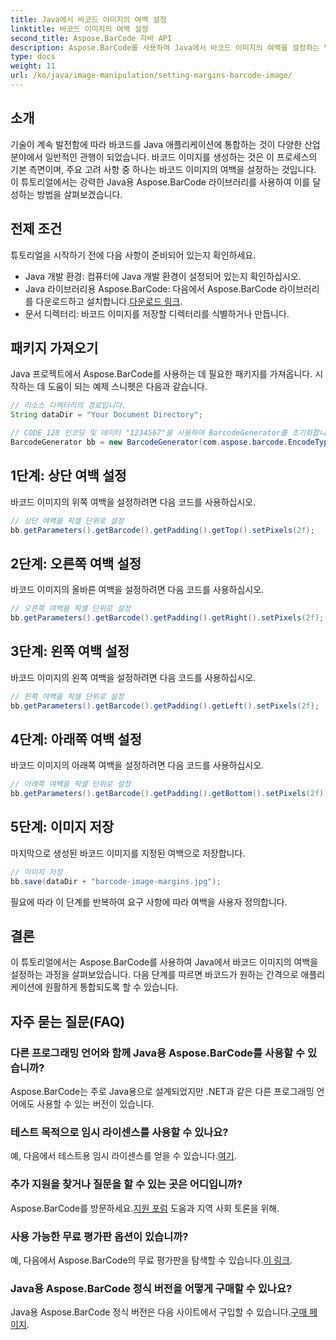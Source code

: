 ```yaml
---
title: Java에서 바코드 이미지의 여백 설정
linktitle: 바코드 이미지의 여백 설정
second_title: Aspose.BarCode 자바 API
description: Aspose.BarCode를 사용하여 Java에서 바코드 이미지의 여백을 설정하는 방법을 알아보세요. 애플리케이션에 원활하게 통합되도록 간격을 맞춤화하세요.
type: docs
weight: 11
url: /ko/java/image-manipulation/setting-margins-barcode-image/
---
```


## 소개

기술이 계속 발전함에 따라 바코드를 Java 애플리케이션에 통합하는 것이 다양한 산업 분야에서 일반적인 관행이 되었습니다. 바코드 이미지를 생성하는 것은 이 프로세스의 기본 측면이며, 주요 고려 사항 중 하나는 바코드 이미지의 여백을 설정하는 것입니다. 이 튜토리얼에서는 강력한 Java용 Aspose.BarCode 라이브러리를 사용하여 이를 달성하는 방법을 살펴보겠습니다.

## 전제 조건

튜토리얼을 시작하기 전에 다음 사항이 준비되어 있는지 확인하세요.

- Java 개발 환경: 컴퓨터에 Java 개발 환경이 설정되어 있는지 확인하십시오.
-  Java 라이브러리용 Aspose.BarCode: 다음에서 Aspose.BarCode 라이브러리를 다운로드하고 설치합니다.[다운로드 링크](https://releases.aspose.com/barcode/java/).
- 문서 디렉터리: 바코드 이미지를 저장할 디렉터리를 식별하거나 만듭니다.

## 패키지 가져오기

Java 프로젝트에서 Aspose.BarCode를 사용하는 데 필요한 패키지를 가져옵니다. 시작하는 데 도움이 되는 예제 스니펫은 다음과 같습니다.

```java
// 리소스 디렉터리의 경로입니다.
String dataDir = "Your Document Directory";

// CODE_128 인코딩 및 데이터 "1234567"을 사용하여 BarcodeGenerator를 초기화합니다.
BarcodeGenerator bb = new BarcodeGenerator(com.aspose.barcode.EncodeTypes.CODE_128, "1234567");
```

## 1단계: 상단 여백 설정

바코드 이미지의 위쪽 여백을 설정하려면 다음 코드를 사용하십시오.

```java
// 상단 여백을 픽셀 단위로 설정
bb.getParameters().getBarcode().getPadding().getTop().setPixels(2f);
```

## 2단계: 오른쪽 여백 설정

바코드 이미지의 올바른 여백을 설정하려면 다음 코드를 사용하십시오.

```java
// 오른쪽 여백을 픽셀 단위로 설정
bb.getParameters().getBarcode().getPadding().getRight().setPixels(2f);
```

## 3단계: 왼쪽 여백 설정

바코드 이미지의 왼쪽 여백을 설정하려면 다음 코드를 사용하십시오.

```java
// 왼쪽 여백을 픽셀 단위로 설정
bb.getParameters().getBarcode().getPadding().getLeft().setPixels(2f);
```

## 4단계: 아래쪽 여백 설정

바코드 이미지의 아래쪽 여백을 설정하려면 다음 코드를 사용하십시오.

```java
// 아래쪽 여백을 픽셀 단위로 설정
bb.getParameters().getBarcode().getPadding().getBottom().setPixels(2f);
```

## 5단계: 이미지 저장

마지막으로 생성된 바코드 이미지를 지정된 여백으로 저장합니다.

```java
// 이미지 저장
bb.save(dataDir + "barcode-image-margins.jpg");
```

필요에 따라 이 단계를 반복하여 요구 사항에 따라 여백을 사용자 정의합니다.

## 결론

이 튜토리얼에서는 Aspose.BarCode를 사용하여 Java에서 바코드 이미지의 여백을 설정하는 과정을 살펴보았습니다. 다음 단계를 따르면 바코드가 원하는 간격으로 애플리케이션에 원활하게 통합되도록 할 수 있습니다.

## 자주 묻는 질문(FAQ)

### 다른 프로그래밍 언어와 함께 Java용 Aspose.BarCode를 사용할 수 있습니까?
Aspose.BarCode는 주로 Java용으로 설계되었지만 .NET과 같은 다른 프로그래밍 언어에도 사용할 수 있는 버전이 있습니다.

### 테스트 목적으로 임시 라이센스를 사용할 수 있나요?
 예, 다음에서 테스트용 임시 라이센스를 얻을 수 있습니다.[여기](https://purchase.aspose.com/temporary-license/).

### 추가 지원을 찾거나 질문을 할 수 있는 곳은 어디입니까?
 Aspose.BarCode를 방문하세요.[지원 포럼](https://forum.aspose.com/c/barcode/13) 도움과 지역 사회 토론을 위해.

### 사용 가능한 무료 평가판 옵션이 있습니까?
 예, 다음에서 Aspose.BarCode의 무료 평가판을 탐색할 수 있습니다.[이 링크](https://releases.aspose.com/).

### Java용 Aspose.BarCode 정식 버전을 어떻게 구매할 수 있나요?
 Java용 Aspose.BarCode 정식 버전은 다음 사이트에서 구입할 수 있습니다.[구매 페이지](https://purchase.aspose.com/buy).
